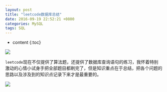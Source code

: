 ```yaml
---
layout: post
title: "leetcode数据库总结"
date: 2016-09-19 22:52:21 +0800
categories: MySQL
tags: SQL
---
```

* content
{:toc}


![](http://i.imgur.com/I2Mk7KV.jpg)










`leetcode`现在不仅提供了算法题，还提供了数据库查询语句的练习，我怀着特别激动的心情小试身手把全部题目都刷完了，但是知识重点在于总结，把各个问题的思路以及涉及到的知识点记录下来才是最重要的。

![](http://i.imgur.com/40PTINs.jpg)